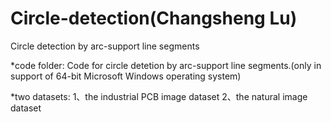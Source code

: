 # Circle-detection(Changsheng Lu)
Circle detection by arc-support line segments

*code folder:
Code for circle detetion by arc-support line segments.(only in support of 64-bit Microsoft Windows operating system)

*two datasets: 
1、the industrial PCB image dataset
2、the natural image dataset

